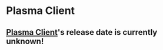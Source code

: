 # Plasma Client

## [Plasma Client](https://github.com/sigmaclientwastaken/PlasmaClient)'s release date is currently unknown!
